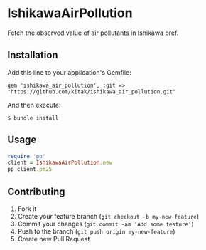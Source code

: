 # IshikawaAirPollution

Fetch the observed value of air pollutants in Ishikawa pref.

## Installation

Add this line to your application's Gemfile:

    gem 'ishikawa_air_pollution', :git => "https://github.com/kitak/ishikawa_air_pollution.git"

And then execute:

    $ bundle install

<!--Or install it yourself as:-->
<!--$ gem install ishikawa_air_pollution-->

## Usage
```ruby
require 'pp'
client = IshikawaAirPollution.new
pp client.pm25
```

## Contributing

1. Fork it
2. Create your feature branch (`git checkout -b my-new-feature`)
3. Commit your changes (`git commit -am 'Add some feature'`)
4. Push to the branch (`git push origin my-new-feature`)
5. Create new Pull Request

